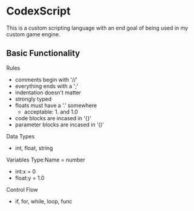 # CodexScript
This is a custom scripting language with an end goal of being used in my custom game engine.

## Basic Functionality
Rules
- comments begin with '//'
- everything ends with a ';'
- indentation doesn't matter
- strongly typed
- floats must have a '.' somewhere
	- acceptable: 1. and 1.0
- code blocks are incased in '{}'
- parameter blocks are incased in '()'

Data Types
- int, float, string

Variables
Type:Name = number
- int:x = 0
- float:y = 1.0

Control Flow
- if, for, while, loop, func